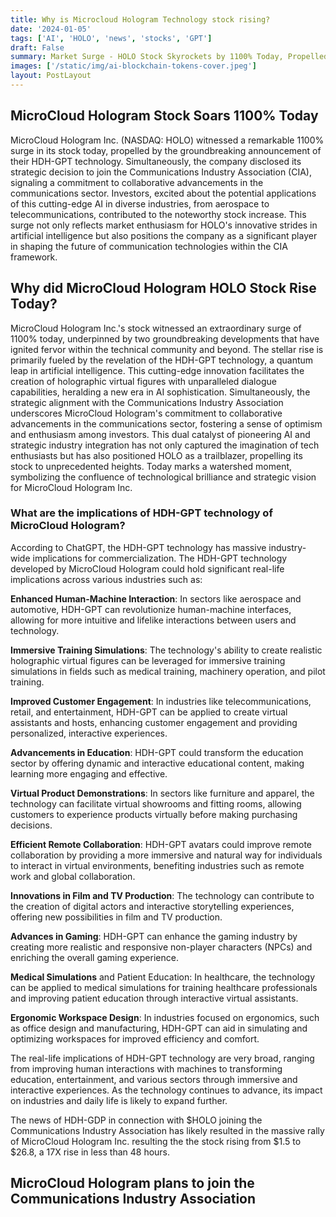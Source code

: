 ```yaml
---
title: Why is Microcloud Hologram Technology stock rising?
date: '2024-01-05'
tags: ['AI', 'HOLO', 'news', 'stocks', 'GPT']
draft: False
summary: Market Surge - HOLO Stock Skyrockets by 1100% Today, Propelled by Groundbreaking HDH-GPT Technology Announcement - Investors Ride the Wave of Innovation.
images: ['/static/img/ai-blockchain-tokens-cover.jpeg']
layout: PostLayout
---
```


<TOCInline toc={props.toc} asDisclosure toHeading={3} />

## MicroCloud Hologram Stock Soars 1100% Today

MicroCloud Hologram Inc. (NASDAQ: HOLO) witnessed a remarkable 1100% surge in its stock today, propelled by the groundbreaking announcement of their HDH-GPT technology. Simultaneously, the company disclosed its strategic decision to join the Communications Industry Association (CIA), signaling a commitment to collaborative advancements in the communications sector. Investors, excited about the potential applications of this cutting-edge AI in diverse industries, from aerospace to telecommunications, contributed to the noteworthy stock increase. This surge not only reflects market enthusiasm for HOLO's innovative strides in artificial intelligence but also positions the company as a significant player in shaping the future of communication technologies within the CIA framework.

## Why did MicroCloud Hologram HOLO Stock Rise Today?

MicroCloud Hologram Inc.'s stock witnessed an extraordinary surge of 1100% today, underpinned by two groundbreaking developments that have ignited fervor within the technical community and beyond. The stellar rise is primarily fueled by the revelation of the HDH-GPT technology, a quantum leap in artificial intelligence. This cutting-edge innovation facilitates the creation of holographic virtual figures with unparalleled dialogue capabilities, heralding a new era in AI sophistication. Simultaneously, the strategic alignment with the Communications Industry Association underscores MicroCloud Hologram's commitment to collaborative advancements in the communications sector, fostering a sense of optimism and enthusiasm among investors. This dual catalyst of pioneering AI and strategic industry integration has not only captured the imagination of tech enthusiasts but has also positioned HOLO as a trailblazer, propelling its stock to unprecedented heights. Today marks a watershed moment, symbolizing the confluence of technological brilliance and strategic vision for MicroCloud Hologram Inc.

### What are the implications of HDH-GPT technology of MicroCloud Hologram?

According to ChatGPT, the HDH-GPT technology has massive industry-wide implications for commercialization. The HDH-GPT technology developed by MicroCloud Hologram could hold significant real-life implications across various industries such as:

**Enhanced Human-Machine Interaction**: In sectors like aerospace and automotive, HDH-GPT can revolutionize human-machine interfaces, allowing for more intuitive and lifelike interactions between users and technology.

**Immersive Training Simulations**: The technology's ability to create realistic holographic virtual figures can be leveraged for immersive training simulations in fields such as medical training, machinery operation, and pilot training.

**Improved Customer Engagement**: In industries like telecommunications, retail, and entertainment, HDH-GPT can be applied to create virtual assistants and hosts, enhancing customer engagement and providing personalized, interactive experiences.

**Advancements in Education**: HDH-GPT could transform the education sector by offering dynamic and interactive educational content, making learning more engaging and effective.

**Virtual Product Demonstrations**: In sectors like furniture and apparel, the technology can facilitate virtual showrooms and fitting rooms, allowing customers to experience products virtually before making purchasing decisions.

**Efficient Remote Collaboration**: HDH-GPT avatars could improve remote collaboration by providing a more immersive and natural way for individuals to interact in virtual environments, benefiting industries such as remote work and global collaboration.

**Innovations in Film and TV Production**: The technology can contribute to the creation of digital actors and interactive storytelling experiences, offering new possibilities in film and TV production.

**Advances in Gaming**: HDH-GPT can enhance the gaming industry by creating more realistic and responsive non-player characters (NPCs) and enriching the overall gaming experience.

**Medical Simulations** and Patient Education: In healthcare, the technology can be applied to medical simulations for training healthcare professionals and improving patient education through interactive virtual assistants.

**Ergonomic Workspace Design**: In industries focused on ergonomics, such as office design and manufacturing, HDH-GPT can aid in simulating and optimizing workspaces for improved efficiency and comfort.

The real-life implications of HDH-GPT technology are very broad, ranging from improving human interactions with machines to transforming education, entertainment, and various sectors through immersive and interactive experiences. As the technology continues to advance, its impact on industries and daily life is likely to expand further.

The news of HDH-GDP in connection with $HOLO joining the Communications Industry Association has likely resulted in the massive rally of MicroCloud Hologram Inc. resulting the the stock rising from \$1.5 to $26.8, a 17X rise in less than 48 hours.

## MicroCloud Hologram plans to join the Communications Industry Association
